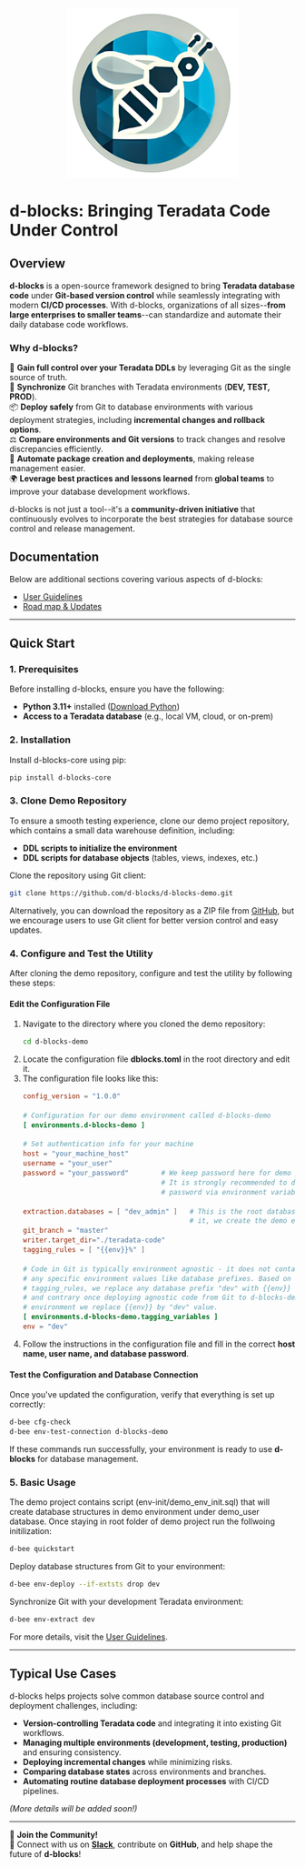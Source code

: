 <p align="center">
  <img src="docs/images/d_blocks_logo.png" alt="d-blocks Logo" width="300" />
</p>

# d-blocks: Bringing Teradata Code Under Control

## Overview

**d-blocks** is a open-source framework designed to bring **Teradata database code** under **Git-based version control** while seamlessly integrating with modern **CI/CD processes**. With d-blocks, organizations of all sizes--**from large enterprises to smaller teams**--can standardize and automate their daily database code workflows.

### Why d-blocks?

🚀 **Gain full control over your Teradata DDLs** by leveraging Git as the single source of truth.<br>
🔄 **Synchronize** Git branches with Teradata environments (**DEV, TEST, PROD**).<br>
📦 **Deploy safely** from Git to database environments with various deployment strategies, including **incremental changes and rollback options**.<br>
⚖️ **Compare environments and Git versions** to track changes and resolve discrepancies efficiently.<br>
🤖 **Automate package creation and deployments**, making release management easier.<br>
🌍 **Leverage best practices and lessons learned** from **global teams** to improve your database development workflows.

d-blocks is not just a tool--it's a **community-driven initiative** that continuously evolves to incorporate the best strategies for database source control and release management.

## Documentation

Below are additional sections covering various aspects of d-blocks:

- [User Guidelines](docs/pages/user_guidelines.md)
- [Road map & Updates](docs/pages/road_map.md)

--------------------------------------------------------------------------------

## Quick Start

### **1\. Prerequisites**

Before installing d-blocks, ensure you have the following:

- **Python 3.11+** installed ([Download Python](https://www.python.org/downloads/))
- **Access to a Teradata database** (e.g., local VM, cloud, or on-prem)

### **2. Installation**
Install d-blocks-core using pip:
```bash
pip install d-blocks-core
```

### **3. Clone Demo Repository**
To ensure a smooth testing experience, clone our demo project repository, which contains a small data warehouse definition, including:
- **DDL scripts to initialize the environment**
- **DDL scripts for database objects** (tables, views, indexes, etc.)

Clone the repository using Git client:
```bash
git clone https://github.com/d-blocks/d-blocks-demo.git
```

Alternatively, you can download the repository as a ZIP file from [GitHub](https://github.com/d-blocks/d-blocks-demo.git), but we encourage users to use Git client for better version control and easy updates.

### **4. Configure and Test the Utility**
After cloning the demo repository, configure and test the utility by following these steps:

#### **Edit the Configuration File**
1. Navigate to the directory where you cloned the demo repository:
   ```bash
   cd d-blocks-demo
   ```
2. Locate the configuration file **dblocks.toml** in the root directory and edit it.
3. The configuration file looks like this:
   ```toml
   config_version = "1.0.0"

   # Configuration for our demo environment called d-blocks-demo
   [ environments.d-blocks-demo ]

   # Set authentication info for your machine
   host = "your_machine_host"
   username = "your_user"
   password = "your_password"        # We keep password here for demo purposes.
                                     # It is strongly recommended to define user 
                                     # password via environment variable.

   extraction.databases = [ "dev_admin" ]   # This is the root database - under 
                                            # it, we create the demo environment
   git_branch = "master"
   writer.target_dir="./teradata-code"
   tagging_rules = [ "{{env}}%" ]

   # Code in Git is typically environment agnostic - it does not contain 
   # any specific environment values like database prefixes. Based on 
   # tagging_rules, we replace any database prefix "dev" with {{env}}
   # and contrary once deploying agnostic code from Git to d-blocks-demo
   # environment we replace {{env}} by "dev" value.
   [ environments.d-blocks-demo.tagging_variables ]
   env = "dev"
   ```
4. Follow the instructions in the configuration file and fill in the correct **host name, user name, and database password**.

#### **Test the Configuration and Database Connection**
Once you've updated the configuration, verify that everything is set up correctly:
```bash
d-bee cfg-check
d-bee env-test-connection d-blocks-demo
```
If these commands run successfully, your environment is ready to use **d-blocks** for database management.

### **5. Basic Usage**

The demo project contains script (env-init/demo_env_init.sql) that will create database structures in demo environment under demo_user database. Once staying in root folder of demo project run the follwoing initilization:

```bash
d-bee quickstart
```

Deploy database structures from Git to your environment:

```bash
d-bee env-deploy --if-extsts drop dev
```

Synchronize Git with your development Teradata environment:

```bash
d-bee env-extract dev
```

For more details, visit the [User Guidelines](docs/pages/user_guidelines.md).

--------------------------------------------------------------------------------

## Typical Use Cases

d-blocks helps projects solve common database source control and deployment challenges, including:

- **Version-controlling Teradata code** and integrating it into existing Git workflows.
- **Managing multiple environments (development, testing, production)** and ensuring consistency.
- **Deploying incremental changes** while minimizing risks.
- **Comparing database states** across environments and branches.
- **Automating routine database deployment processes** with CI/CD pipelines.

_(More details will be added soon!)_

--------------------------------------------------------------------------------

📢 **Join the Community!**<br>
💬 Connect with us on [**Slack**](https://join.slack.com/t/d-blocks/shared_invite/zt-2yxty9o6u-mwetjzuNS~r114iGWXxLnQ), contribute on **GitHub**, and help shape the future of **d-blocks**!
